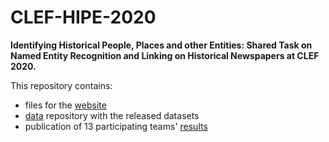 # CLEF-HIPE-2020
**Identifying Historical People, Places and other Entities: Shared Task on Named Entity Recognition and Linking on Historical Newspapers at CLEF 2020.**

This repository contains:
- files for the [website](https://impresso.github.io/CLEF-HIPE-2020/)
- [data](https://github.com/impresso/CLEF-HIPE-2020/tree/master/data) repository with the released datasets
- publication of 13 participating teams' [results](https://github.com/impresso/CLEF-HIPE-2020/blob/master/evaluation-results/ranking_summary_final.md)

